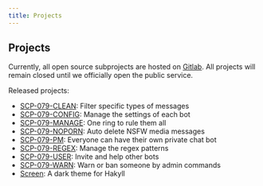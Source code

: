 ```yaml
---
title: Projects
---
```


## Projects

Currently, all open source subprojects are hosted on 
<a href="https://gitlab.com/scp-079" target="_blank">Gitlab</a>. All projects will remain closed until we officially open the public service.

Released projects:

- <a href="https://gitlab.com/scp-079/scp-079-clean" target="_blank">SCP-079-CLEAN</a>: 
Filter specific types of messages
- <a href="https://gitlab.com/scp-079/scp-079-config" target="_blank">SCP-079-CONFIG</a>: 
Manage the settings of each bot
- <a href="https://gitlab.com/scp-079/scp-079-manage" target="_blank">SCP-079-MANAGE</a>: 
One ring to rule them all
- <a href="https://gitlab.com/scp-079/scp-079-noporn" target="_blank">SCP-079-NOPORN</a>: 
Auto delete NSFW media messages
- <a href="https://gitlab.com/scp-079/scp-079-pm" target="_blank">SCP-079-PM</a>: 
Everyone can have their own private chat bot
- <a href="https://gitlab.com/scp-079/scp-079-regex" target="_blank">SCP-079-REGEX</a>: 
Manage the regex patterns
- <a href="https://gitlab.com/scp-079/scp-079-user" target="_blank">SCP-079-USER</a>: 
Invite and help other bots
- <a href="https://gitlab.com/scp-079/scp-079-warn" target="_blank">SCP-079-WARN</a>: 
Warn or ban someone by admin commands
- <a href="https://gitlab.com/scp-079/scp-079.gitlab.io" target="_blank">Screen</a>: 
A dark theme for Hakyll

<audio src="/audio/page/projects.ogg" autoplay></audio>
